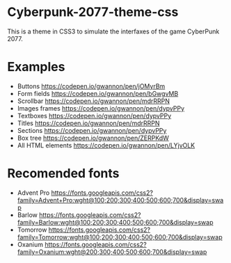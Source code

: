 # Cyberpunk-2077-theme-css

This is a theme in CSS3 to simulate the interfaxes of the game CyberPunk 2077.

# Examples
* Buttons https://codepen.io/gwannon/pen/jOMyrBm
* Form fields https://codepen.io/gwannon/pen/bGwgvMB
* Scrollbar https://codepen.io/gwannon/pen/mdrRRPN
* Images frames https://codepen.io/gwannon/pen/dypvPPy
* Textboxes https://codepen.io/gwannon/pen/dypvPPy
* Titles https://codepen.io/gwannon/pen/mdrRRPN
* Sections https://codepen.io/gwannon/pen/dypvPPy
* Box tree https://codepen.io/gwannon/pen/ZERPKdW
* All HTML elements https://codepen.io/gwannon/pen/LYjvOLK

# Recomended fonts
* Advent Pro https://fonts.googleapis.com/css2?family=Advent+Pro:wght@100;200;300;400;500;600;700&display=swap
* Barlow https://fonts.googleapis.com/css2?family=Barlow:wght@100;200;300;400;500;600;700&display=swap
* Tomorrow https://fonts.googleapis.com/css2?family=Tomorrow:wght@100;200;300;400;500;600;700&display=swap
* Oxanium https://fonts.googleapis.com/css2?family=Oxanium:wght@200;300;400;500;600;700&display=swap
